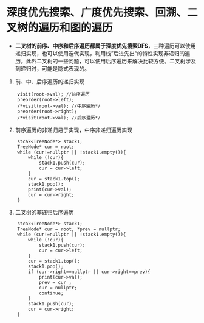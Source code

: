 # **深度优先搜索、广度优先搜索、回溯、二叉树的遍历和图的遍历**

* **二叉树的前序、中序和后序遍历都属于深度优先搜索DFS**，三种遍历可以使用递归实现，也可以使用迭代实现，利用栈”后进先出“的特性实现非递归的遍历。此外二叉树的一些问题，可以使用后序遍历来解决比较方便。二叉树涉及到递归时，可能是隐式表现的。
1. 前、中、后序遍历的递归实现
```
    visit(root->val); //前序遍历
    preorder(root->left);
    /*visit(root->val); //中序遍历*/
    preorder(root->right);
    /*visit(root->val); //后序遍历*/
```
2. 前序遍历的非递归易于实现，中序非递归遍历实现
```
    stcak<TreeNode*> stack1;
    TreeNode* cur = root;
    while (cur!=nullptr || !stack1.empty()){
        while (!cur){
            stack1.push(cur);
            cur = cur->left;
        }
        cur = stack1.top();
        stack1.pop();
        print(cur->val);
        cur = cur->right;
    }
```
3. 二叉树的非递归后序遍历
```
    stcak<TreeNode*> stack1;
    TreeNode* cur = root, *prev = nullptr;
    while (cur!=nullptr || !stack1.empty()){
        while (!cur){
            stack1.push(cur);
            cur = cur->left;
        }
        cur = stack1.top();
        stack1.pop();
        if (cur->right==nullptr || cur->right==prev){
            print(cur->val);
            prev = cur ;
            cur = nullptr;
            continue;
        }
        stack1.push(cur);
        cur = cur->right;
    }
```
